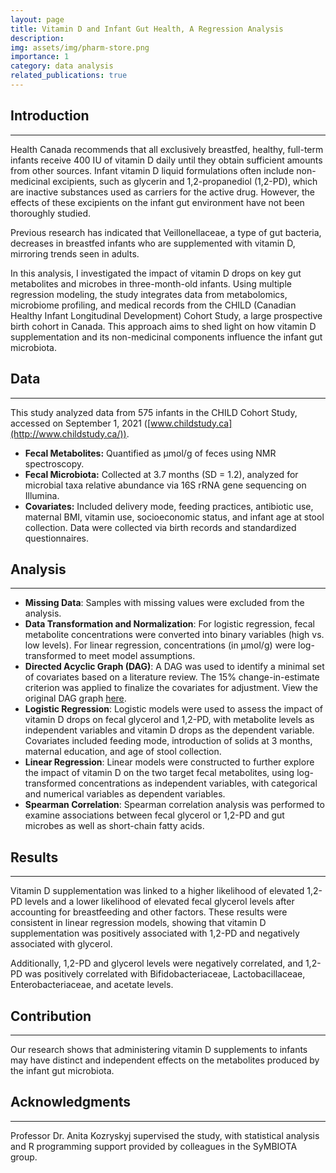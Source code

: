 ```yaml
---
layout: page
title: Vitamin D and Infant Gut Health, A Regression Analysis
description: 
img: assets/img/pharm-store.png
importance: 1
category: data analysis
related_publications: true
---
```


## Introduction
--- 
Health Canada recommends that all exclusively breastfed, healthy, full-term infants receive 400 IU of vitamin D daily until they obtain sufficient amounts from other sources. Infant vitamin D liquid formulations often include non-medicinal excipients, such as glycerin and 1,2-propanediol (1,2-PD), which are inactive substances used as carriers for the active drug. However, the effects of these excipients on the infant gut environment have not been thoroughly studied.
    
Previous research has indicated that Veillonellaceae, a type of gut bacteria, decreases in breastfed infants who are supplemented with vitamin D, mirroring trends seen in adults.
    
In this analysis, I investigated the impact of vitamin D drops on key gut metabolites and microbes in three-month-old infants. Using multiple regression modeling, the study integrates data from metabolomics, microbiome profiling, and medical records from the CHILD (Canadian Healthy Infant Longitudinal Development) Cohort Study, a large prospective birth cohort in Canada. This approach aims to shed light on how vitamin D supplementation and its non-medicinal components influence the infant gut microbiota.
    

## Data
--- 
This study analyzed data from 575 infants in the CHILD Cohort Study, accessed on September 1, 2021 ([www.childstudy.ca](http://www.childstudy.ca/)).
- **Fecal Metabolites:** Quantified as µmol/g of feces using NMR spectroscopy.
- **Fecal Microbiota:** Collected at 3.7 months (SD = 1.2), analyzed for microbial taxa relative abundance via 16S rRNA gene sequencing on Illumina.
- **Covariates:** Included delivery mode, feeding practices, antibiotic use, maternal BMI, vitamin use, socioeconomic status, and infant age at stool collection. Data were collected via birth records and standardized questionnaires.
    

## Analysis
--- 
- **Missing Data**: Samples with missing values were excluded from the analysis.
- **Data Transformation and Normalization**: For logistic regression, fecal metabolite concentrations were converted into binary variables (high vs. low levels). For linear regression, concentrations (in µmol/g) were log-transformed to meet model assumptions.
- **Directed Acyclic Graph (DAG)**: A DAG was used to identify a minimal set of covariates based on a literature review. The 15% change-in-estimate criterion was applied to finalize the covariates for adjustment. View the original DAG graph <a href="https://dagitty.net/dags.html?id=SDRL_h#" target="_blank">here</a>.  
- **Logistic Regression**: Logistic models were used to assess the impact of vitamin D drops on fecal glycerol and 1,2-PD, with metabolite levels as independent variables and vitamin D drops as the dependent variable. Covariates included feeding mode, introduction of solids at 3 months, maternal education, and age of stool collection.
- **Linear Regression**: Linear models were constructed to further explore the impact of vitamin D on the two target fecal metabolites, using log-transformed concentrations as independent variables, with categorical and numerical variables as dependent variables.
- **Spearman Correlation**: Spearman correlation analysis was performed to examine associations between fecal glycerol or 1,2-PD and gut microbes as well as short-chain fatty acids.

## Results
--- 
Vitamin D supplementation was linked to a higher likelihood of elevated 1,2-PD levels and a lower likelihood of elevated fecal glycerol levels after accounting for breastfeeding and other factors. These results were consistent in linear regression models, showing that vitamin D supplementation was positively associated with 1,2-PD and negatively associated with glycerol.
<!-- <img src="assets/img/vitD-coff-table.png" alt="model table vitD and infant" width="90%" style="float:none; display:block; margin:0 auto;"/> -->

Additionally, 1,2-PD and glycerol levels were negatively correlated, and 1,2-PD was positively correlated with Bifidobacteriaceae, Lactobacillaceae, Enterobacteriaceae, and acetate levels.
<!-- <img src="assets/img/Fig1_heatmap_taxa.jpg" alt="model table vitD and infant" width="90%" style="float:none; display:block; margin:0 auto;"/> -->


## Contribution
--- 
Our research shows that administering vitamin D supplements to infants may have distinct and independent effects on the metabolites produced by the infant gut microbiota.


## Acknowledgments
--- 
Professor Dr. Anita Kozryskyj supervised the study, with statistical analysis and R programming support provided by colleagues in the SyMBIOTA group.
